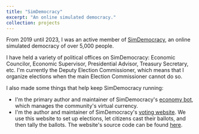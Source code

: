 ```yaml
---
title: "SimDemocracy"
excerpt: "An online simulated democracy."
collection: projects
---
```


From 2019 until 2023, I was an active member of [SimDemocracy](https://reddit.com/r/SimDemocracy/), an online simulated democracy of over 5,000 people.

I have held a variety of political offices on SimDemocracy: Economic Councilor, Economic Supervisor, Presidential Advisor, Treasury Secretary, etc.
I'm currently the Deputy Election Commissioner, which means that I organize elections when the main Election Commissioner cannot do so.

I also made some things that help keep SimDemocracy running:
  * I'm the primary author and maintainer of SimDemocracy's [economy bot](https://github.com/jonathanvdc/taubot), which manages the community's virtual currency.
  * I'm the author and maintainer of SimDemocracy's [voting website](http://simdemocracy.cf/).
    We use this website to set up elections, let citizens cast their ballots, and then tally the ballots.
    The website's source code can be found [here](https://github.com/jonathanvdc/res-publica).

